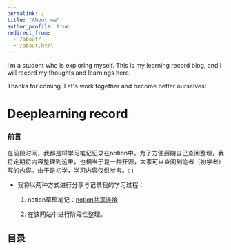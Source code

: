 ```yaml
---
permalink: /
title: "About me"
author_profile: true
redirect_from: 
  - /about/
  - /about.html
---
```


I’m a student who is exploring myself. This is my learning record blog, and I will record my thoughts and learnings here.

Thanks for coming. Let's work together and become better ourselves!

Deeplearning record
======

### 前言
在前段时间，我都是将学习笔记记录在notion中。为了方便后期自己查阅整理，我将定期将内容整理到这里，也相当于是一种开源，大家可以查阅到笔者（初学者）写的内容。由于是初学，学习内容仅供参考。: ) 

* 我将以两种方式进行分享与记录我的学习过程：

  1. notion草稿笔记：[notion共享连接](https://protective-morning-0bc.notion.site/129ee0e60378803ebfd6fa988800257f?pvs=4)

  2. 在该网站中进行阶段性整理。

## 目录